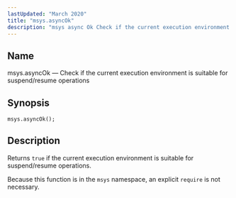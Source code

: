 ```yaml
---
lastUpdated: "March 2020"
title: "msys.asyncOk"
description: "msys async Ok Check if the current execution environment is suitable for suspend resume operations msys async Ok Returns true if the current execution environment is suitable for suspend resume operations Because this function is in the msys namespace an explicit require is not necessary..."
---
```


<a name="lua.ref.msys.asyncOk"></a> 
## Name

msys.asyncOk — Check if the current execution environment is suitable for suspend/resume operations

<a name="idp17186320"></a> 
## Synopsis

`msys.asyncOk();`

<a name="idp17188560"></a> 
## Description

Returns `true` if the current execution environment is suitable for suspend/resume operations.

Because this function is in the `msys` namespace, an explicit `require` is not necessary.